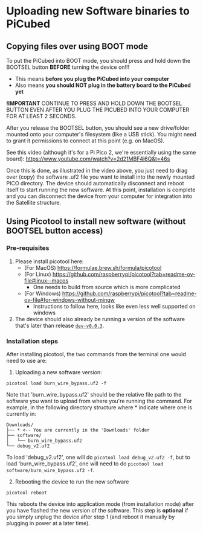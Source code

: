 # Uploading new Software binaries to PiCubed

## Copying files over using BOOT mode

To put the PiCubed into BOOT mode, you should press and hold down the BOOTSEL button **BEFORE** turning the device on!!!
- This means **before you plug the PiCubed into your computer**
- Also means **you should NOT plug in the battery board to the PiCubed yet**

**!IMPORTANT** CONTINUE TO PRESS AND HOLD DOWN THE BOOTSEL BUTTON EVEN AFTER YOU PLUG THE PICUBED INTO YOUR COMPUTER FOR AT LEAST 2 SECONDS.

After you release the BOOTSEL button, you should see a new drive/folder mounted onto your computer's filesystem (like a USB stick). You might need to grant it permissions to connect at this point (e.g. on MacOS).

See this video (although it's for a Pi Pico 2, we're essentially using the same board): https://www.youtube.com/watch?v=2d21MBF4i6Q&t=46s

Once this is done, as illustrated in the video above, you just need to drag over (copy) the software .uf2 file you want to install into the newly mounted PICO directory. The device should automatically disconnect and reboot itself to start running the new software. At this point, installation is complete and you can disconnect the device from your computer for integration into the Satellite structure.

## Using Picotool to install new software (without BOOTSEL button access)

### Pre-requisites

1. Please install picotool here:
    - (For MacOS) https://formulae.brew.sh/formula/picotool
    - (For Linux) https://github.com/raspberrypi/picotool?tab=readme-ov-file#linux--macos
        - One needs to build from source which is more complicated
    - (For Windows) https://github.com/raspberrypi/picotool?tab=readme-ov-file#for-windows-without-mingw
        - Instructions to follow here, looks like even less well supported on windows
2. The device should also already be running a version of the software that's later than release [`dev-v0.0.3`](https://github.com/stanford-ssi/samwise-flight-software/releases/tag/dev-v0.0.3).

### Installation steps
After installing picotool, the two commands from the terminal one would need to use are:

1. Uploading a new software version:

```
picotool load burn_wire_bypass.uf2 -f
```

Note that 'burn_wire_bypass.uf2' should be the relative file path to the software you want to upload from where you're running the command. For example, in the following directory structure where * indicate where one is currently in:

```
Downloads/
├── * <-- You are currently in the 'Downloads' folder
├── software/
│   └── burn_wire_bypass.uf2
└── debug_v2.uf2
```

To load 'debug_v2.uf2', one will do `picotool load debug_v2.uf2 -f`, but to load 'burn_wire_bypass.uf2', one will need to do `picotool load software/burn_wire_bypass.uf2 -f`.

2. Rebooting the device to run the new software

```
picotool reboot
```

This reboots the device into application mode (from installation mode) after you have flashed the new version of the software. This step is **optional** if you simply unplug the device after step 1 (and reboot it manually by plugging in power at a later time).
